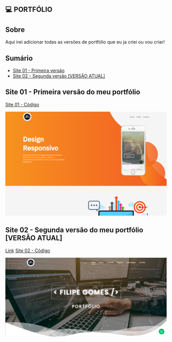 ## 💻 PORTFÓLIO

 ## Sobre

 Aqui irei adicionar todas as versões de portfólio que eu ja criei ou vou criar!

## Sumário

* [Site 01 - Primeira versão](#id01)
* [Site 02 - Segunda versão [VERSÃO ATUAL]](#id02)

##  Site 01 - Primeira versão do meu portfólio <a name="id01"></a>
[Site 01 - Código](https://github.com/LipzDev/Portfolio/tree/main/Portfolio%20v1)

![Site 01](https://github.com/LipzDev/Portfolio/blob/main/Portfolio%20v1/layout3.png)


##  Site 02 - Segunda versão do meu portfólio [VERSÃO ATUAL] <a name="id02"></a>
[Link](http://filipe-dev.epizy.com/)
[Site 02 - Código](https://github.com/LipzDev/Portfolio/tree/main/Portfolio%20v2)

![Site 02](https://github.com/LipzDev/Portfolio/blob/main/Portfolio%20v2/layout4.png)
